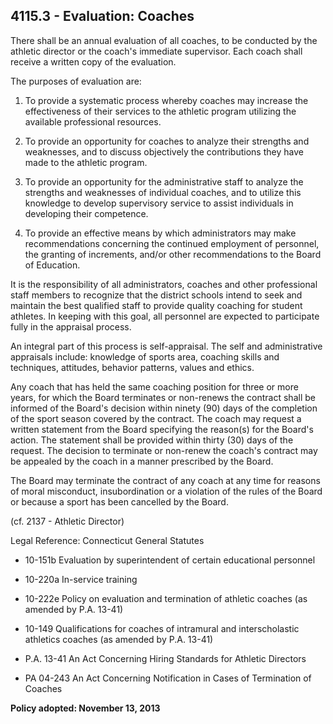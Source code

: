 ## 4115.3 -  Evaluation: Coaches

There shall be an annual evaluation of all coaches, to be conducted by the athletic director or the coach's immediate supervisor.  Each coach shall receive a written copy of the evaluation.

The purposes of evaluation are:

1.  To provide a systematic process whereby coaches may increase the effectiveness of their services to the athletic program utilizing the available professional resources.

2.  To provide an opportunity for coaches to analyze their strengths and weaknesses, and to discuss objectively the contributions they have made to the athletic program.

3.  To provide an opportunity for the administrative staff to analyze the strengths and weaknesses of individual coaches, and to utilize this knowledge to develop supervisory service to assist individuals in developing their competence.

4.  To provide an effective means by which administrators may make recommendations concerning the continued employment of personnel, the granting of increments, and/or other recommendations to the Board of Education.

It is the responsibility of all administrators, coaches and other professional staff members to recognize that the district schools intend to seek and maintain the best qualified staff to provide quality coaching for student athletes. In keeping with this goal, all personnel are expected to participate fully in the appraisal process.

An integral part of this process is self-appraisal. The self and administrative appraisals include: knowledge of sports area, coaching skills and techniques, attitudes, behavior patterns, values and ethics.

Any coach that has held the same coaching position for three or more years, for which the Board terminates or non-renews the contract shall be informed of the Board's decision within ninety (90) days of the completion of the sport season covered by the contract. The coach may request a written statement from the Board specifying the reason(s) for the Board's action. The statement shall be provided within thirty (30) days of the request. The decision to terminate or non-renew the coach's contract may be appealed by the coach in a manner prescribed by the Board.

The Board may terminate the contract of any coach at any time for reasons of moral misconduct, insubordination or a violation of the rules of the Board or because a sport has been cancelled by the Board.

(cf. 2137 - Athletic Director)

Legal Reference:  Connecticut General Statutes

* 10-151b Evaluation by superintendent of certain educational personnel

* 10-220a In-service training

* 10-222e Policy on evaluation and termination of athletic coaches (as amended by P.A. 13-41)

* 10-149 Qualifications for coaches of intramural and interscholastic athletics coaches (as amended by P.A. 13-41)

* P.A. 13-41 An Act Concerning Hiring Standards for Athletic Directors

* PA 04-243 An Act Concerning Notification in Cases of Termination of Coaches

**Policy adopted:  November 13, 2013**

